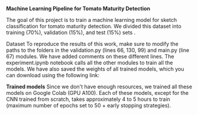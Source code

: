 ****Machine Learning Pipeline for Tomato Maturity Detection****


The goal of this project is to train a machine learning model for sketch classification for tomato maturity detection. We divided this dataset into training (70%), validation (15%), and test (15%) sets .

Dataset
To reproduce the results of this work, make sure to modify the paths to the folders in the validation.py (lines 66, 130, 99) and main.py (line 67) modules. We have added comments on these different lines. The experiment.ipynb notebook calls all the other modules to train all the models. We have also saved the weights of all trained models, which you can download using the following link:

****Trained models****
Since we don't have enough resources, we trained all these models on Google Colab (GPU A100). Each of these models, except for the CNN trained from scratch, takes approximately 4 to 5 hours to train (maximum number of epochs set to 50 + early stopping strategies).

